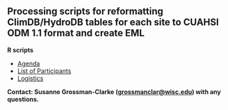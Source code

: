 ## Processing scripts for reformatting ClimDB/HydroDB tables for each site to CUAHSI ODM 1.1 format and create EML

**R scripts**

* [Agenda](https://github.com/EDIorg/workshops/blob/master/Albuquerque_UNM_17-19March2020/Agenda.md)
* [List of Participants](https://github.com/EDIorg/workshops/blob/master/Albuquerque_UNM_17-19March2020/Participants.md)
* [Logistics](https://github.com/EDIorg/workshops/wiki/Logistics)

**Contact: Susanne Grossman-Clarke (grossmanclar@wisc.edu) with any questions.**
